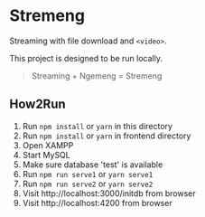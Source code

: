 # Stremeng

Streaming with file download and `<video>`.

This project is designed to be run locally.

> Streaming + Ngemeng = Stremeng

## How2Run

1. Run `npm install` or `yarn` in this directory
2. Run `npm install` or `yarn` in frontend directory
3. Open XAMPP
4. Start MySQL
5. Make sure database 'test' is available
7. Run `npm run serve1` or `yarn serve1`
8. Run `npm run serve2` or `yarn serve2`
9. Visit http://localhost:3000/initdb from browser
10. Visit http://localhost:4200 from browser
